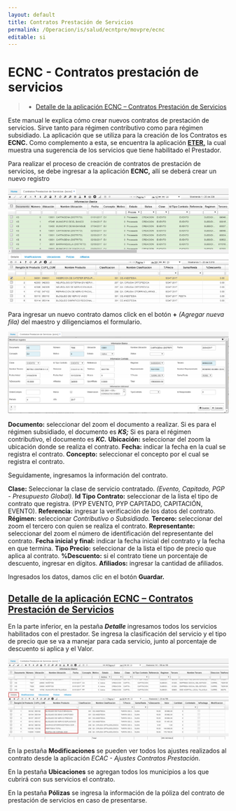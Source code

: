 ```yaml
---
layout: default
title: Contratos Prestación de Servicios
permalink: /Operacion/is/salud/ecntpre/movpre/ecnc
editable: si
---
```


# ECNC - Contratos prestación de servicios

>+ [Detalle de la aplicación ECNC – Contratos Prestación de Servicios](http://docs.oasiscom.com/Operacion/is/salud/ecntpre/movpre/ecnc#detalle-de-la-aplicación-ecnc---contratos-prestación-de-servicios)

Este manual le explica cómo crear nuevos contratos de prestación de servicios.  Sirve tanto para régimen contributivo como para régimen subsidiado.  La aplicación que se utiliza para la creación de los Contratos es **ECNC.**  Como complemento a esta, se encuentra la aplicación [**ETER,**]() la cual muestra una sugerencia de los servicios que tiene habilitado el Prestador.

Para realizar el proceso de creación de contratos de prestación de servicios, se debe ingresar a la aplicación **ECNC,** allí se deberá crear un nuevo registro


![](ecnc.png)

Para ingresar un nuevo contrato damos click en el botón **+** _(Agregar nueva fila)_ del maestro y diligenciamos el formulario.  

![](ecnc1.png)

**Documento:** seleccionar del zoom el documento a realizar.  Si es para el régimen subsidiado, el documento es _**KS;**_ Si es para el régimen contributivo, el documento es _**KC.**_
**Ubicación:** seleccionar del zoom la ubicación donde se realiza el contrato.
**Fecha:** indicar la fecha en la cual se registra el contrato.
**Concepto:** seleccionar el concepto por el cual se registra el contrato.

Seguidamente, ingresamos la información del contrato.

**Clase:** Seleccionar la clase de servicio contratado. *(Evento, Capitado, PGP - Presupuesto Global).*
**Id Tipo Contrato:** seleccionar de la lista el tipo de contrato que registra. (PYP EVENTO, PYP CAPITADO, CAPITACIÓN, EVENTO).
**Referencia:** ingresar la verificación de los datos del contrato.
**Régimen:** seleccionar *Contributivo o Subsidiado.*
**Tercero:** seleccionar del zoom el tercero con quien se realiza el contrato.
**Representante:** seleccionar del zoom el número de identificación del representante del contrato.
**Fecha inicial y final:** indicar la fecha inicial del contrato y la fecha en que termina.
**Tipo Precio:** seleccionar de la lista el tipo de precio que aplica al contrato.
**%Descuento:** si el contrato tiene un porcentaje de descuento, ingresar en dígitos.
**Afiliados:** ingresar la cantidad de afiliados.

Ingresados los datos, damos clic en el botón **Guardar.**


## [Detalle de la aplicación ECNC – Contratos Prestación de Servicios](http://docs.oasiscom.com/Operacion/is/salud/ecntpre/movpre/ecnc#detalle-de-la-aplicación-ecnc---contratos-prestación-de-servicios)

En la parte inferior, en la pestaña **_Detalle_** ingresamos todos los servicios habilitados  con  el prestador. Se ingresa la clasificación del servicio y el tipo de precio que se va a manejar para cada servicio, junto al porcentaje de descuento si aplica y el Valor.  

![](ecnc2.png)

En la pestaña **Modificaciones** se pueden ver todos los ajustes realizados al contrato desde la aplicación _ECAC - Ajustes Contratos Prestación_.  

En la pestaña **Ubicaciones** se agregan todos los municipios a los que cubrirá con sus servicios el contrato.  

En la pestaña **Pólizas** se ingresa la información de la póliza del contrato de prestación de servicios en caso de presentarse.  
